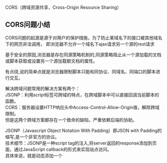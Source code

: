 CORS（跨域资源共享，Cross-Origin Resource Sharing）

## CORS问题小结 ##
CORS问题的起源是源于对用户的保护措施，为了防止某域名下的接口被其他域名下的网页非法调用，
即浏览器不允许一个域名下ajax请求另一个源的rest请求


基于安全的原因,浏览器是存在同源策略机制的,同源策略阻止从一个源加载的文档或脚本获取或设置另一个源加载额文档的属性。

有点绕,说的简单点就是浏览器限制脚本只能和同协议、同域名、同端口的脚本进行交互。


解决跨域问题常用的解决方案有两个：    
JSONP：利用script标签可跨域的特点，在跨域脚本中可以直接回调当前脚本的函数。    
CORS：服务器设置HTTP响应头中Access-Control-Allow-Origin值，解除跨域限制。    
但是这两个跨域方案都存在一个致命的缺陷，严重依赖后端的协助。   

JSONP（Javascript Object Notation With Padding）即JSON with Padding的缩写,是一个非官方的协议。        
技术细节：JSONP是一种script tag的注入,将server返回的response添加到页面，通过JavaScript callback的形式来实现站点访问。       
具体来说，就是动态添加一个<script>标签，**而script标签的src属性是没有跨域的限制的**。        
这样说来，这种跨域方式其实**与ajax XmlHttpRequest协议无关了**,而缺点也很明显,它只支持GET请求而不支持POST等其它类型的HTTP请求；        
它只支持跨域HTTP请求这种情况，不能解决不同域的两个页面之间如何进行JavaScript调用的问题         



**注意：仅仅是浏览器的限制**

### 什么是CORS ###
一个URI:Scheme://host.domain:port/
只要满足下面任何一个条件，都是不同源：

1 Scheme不同，譬如http,https

2 host不同，譬如mail.163.com和www.163.com

3 domain不同

4 port不同，譬如tmall.com和tmall.com:8080


### 解决CORS问题的方案： ###
1 纯客户端，使用iframe来请求rest接口

2 使用jsonp。不建议使用。因为需要server端配合，并且只支持get方法。CORS Spring4.0开始已经提供了很好的解决方案
见Module:server-jsonp-support

3 纯服务器端。使用@CrossOrigin注解或在WebMvcConfigurerAdapter配置或在配置文件中配置
见Module:server-cors-registry

4 后台代理
Module client-third、server-jsonp-springv3_0-support、server-jsonp-support就是通过这种方式来访问server-cors-registry上的服务
后台代理也可以使用Nginx转发的方式，js请求的是同源的域名，**但js请求的服务器并没有相关的处理相关的业务逻辑**，而是按照相关约定去请求另外一台服务器上的接口,因为后台服务器请求时，没有浏览器的相关限制，任何可用的url都可访问

就是“明修栈道，暗渡陈仓”的套路了

5 CORS         
CORS是支持所有类型的HTTP请求,并且也只是服务端进行设置即可,但是缺点就是老的浏览器不支持CORS(如:IE7,7,8,等)

思路：     
CORS的响应头      

Access-Control-Allow-Origin : 必须的,允许的域名,如果设置*,则表示接受任何域名      
Access-Control-Allow-Credentials : 非必须的,表示是否允许发送Cookie,注意,当设置为true的时候,客户端的ajax请求,也需要将withCredentials属性设置为true       
Access-Control-Expose-Headers : 非必须的,表示客户端能拿到的header,默认情况下XMLHttpRequest的getResponseHeader方法只能拿到几个基本的header,如果有自定义的header要获取的话,则需要设置此值      
Access-Control-Request-Method : 必须的,表示CORS上会使用到那些HTTP方法       
Access-Control-Request-Headers : 必须的,表示CORS上会有那些额外的的有信息         

CORS将请求分为两种类型      

两种类型分别为简单请求和非简单请求,同时满足以下两大条件的请求被定义为是简单请求:                     
请求方法是以下三种之一:       
1、HEAD       
2、GET         
3、POST     

HTTP头信息不超出以下几种字段:      
Accept     
Accept-Language       
Content-Language      
Last-Event-ID       
Content-Type：只限于三个值application/x-www-form-urlencoded、multipart/form-data、text/plain      

对于非简单请求,浏览器会自动发一个预检请求,这个请求是OPTIONS方法的,主要是询问服务器当前请求是否在允许范围内     


**Tips:**
最关键的就是server端返回的header需要设置 Access-Control-Allow-Origin：*

```php
header("Access-Control-Allow-Origin: *"); # 跨域处理
```

如果需要指定某域名才允许跨域访问，只需把Access-Control-Allow-Origin:*改为Access-Control-Allow-Origin:允许的域名


### Micro-Service简介： 
server-cors-registry：最新的解决方案。在WebMvcConfigurerAdapter中配置。需要先启动，其它Service会依赖这个

server-jsonp-support：@CrossOrigin和JSONP来解决跨域问题

server-jsonp-springv3_0-support：Spring3.0中CORS的解决方案：AbstractJsonpResponseBodyAdvice

client-third：这个模块的会访问上面这个Module提供的服务

## Usage
依次启动上面的四个服务启动后，在浏览器中打开http://localhost 就可以看到测试上面所叙场景的Button了







